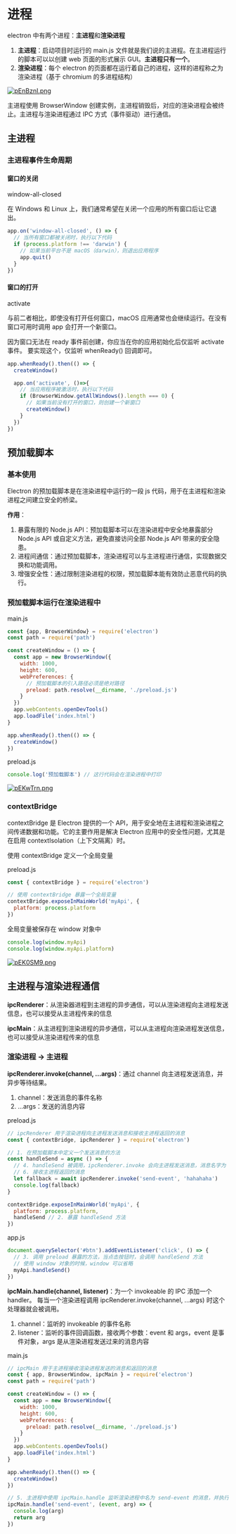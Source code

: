 # 进程

electron 中有两个进程：**主进程**和**渲染进程**

1. **主进程**：启动项目时运行的 main.js 文件就是我们说的主进程。在主进程运行的脚本可以以创建 web 页面的形式展示 GUI。**主进程只有一个**。
2. **渲染进程**：每个 electron 的页面都在运行着自己的进程，这样的进程称之为渲染进程（基于 chromium 的多进程结构）

[![pEnBznI.png](https://s21.ax1x.com/2025/02/10/pEnBznI.png)](https://imgse.com/i/pEnBznI)

主进程使用 BrowserWindow 创建实例，主进程销毁后，对应的渲染进程会被终止。主进程与渲染进程通过 IPC 方式（事件驱动）进行通信。

## 主进程

### 主进程事件生命周期

#### 窗口的关闭

window-all-closed

在 Windows 和 Linux 上，我们通常希望在关闭一个应用的所有窗口后让它退出。

```js
app.on('window-all-closed', () => {
  // 当所有窗口都被关闭时，执行以下代码
  if (process.platform !== 'darwin') {
    // 如果当前平台不是 macOS（darwin），则退出应用程序
    app.quit()
  }
})
```

#### 窗口的打开

activate

与前二者相比，即使没有打开任何窗口，macOS 应用通常也会继续运行。在没有窗口可用时调用 app 会打开一个新窗口。

因为窗口无法在 ready 事件前创建，你应当在你的应用初始化后仅监听 activate 事件。 要实现这个，仅监听 whenReady() 回调即可。

```js
app.whenReady().then(() => {
  createWindow()

  app.on('activate', ()=>{
    // 当应用程序被激活时，执行以下代码
    if (BrowserWindow.getAllWindows().length === 0) {
      // 如果当前没有打开的窗口，则创建一个新窗口
      createWindow()
    }
  })
})
```

## 预加载脚本

### 基本使用

Electron 的预加载脚本是在渲染进程中运行的一段 js 代码，用于在主进程和渲染进程之间建立安全的桥梁。

**作用**：

1. 暴露有限的 Node.js API：预加载脚本可以在渲染进程中安全地暴露部分 Node.js API 或自定义方法，避免直接访问全部 Node.js API 带来的安全隐患。
2. 进程间通信：通过预加载脚本，渲染进程可以与主进程进行通信，实现数据交换和功能调用。
3. 增强安全性：通过限制渲染进程的权限，预加载脚本能有效防止恶意代码的执行。

### 预加载脚本运行在渲染进程中

main.js

```js
const {app, BrowserWindow} = require('electron')
const path = require('path')

const createWindow = () => {
  const app = new BrowserWindow({
    width: 1000,
    height: 600,
    webPreferences: {
      // 预加载脚本的引入路径必须是绝对路径
      preload: path.resolve(__dirname, './preload.js')
    }
  })
  app.webContents.openDevTools()
  app.loadFile('index.html')
}

app.whenReady().then(() => {
  createWindow()
})
```

preload.js

```js
console.log('预加载脚本') // 这行代码会在渲染进程中打印
```

[![pEKwTrn.png](https://s21.ax1x.com/2025/02/15/pEKwTrn.png)](https://imgse.com/i/pEKwTrn)

### contextBridge

contextBridge 是 Electron 提供的一个 API，用于安全地在主进程和渲染进程之间传递数据和功能。它的主要作用是解决 Electron 应用中的安全性问题，尤其是在启用 contextIsolation（上下文隔离）时。

使用 contextBridge 定义一个全局变量

preload.js

```js
const { contextBridge } = require('electron')

// 使用 contextBridge 暴露一个全局变量
contextBridge.exposeInMainWorld('myApi', {
  platform: process.platform
})
```

全局变量被保存在 window 对象中

```js
console.log(window.myApi)
console.log(window.myApi.platform)
```

[![pEK0SM9.png](https://s21.ax1x.com/2025/02/15/pEK0SM9.png)](https://imgse.com/i/pEK0SM9)

## 主进程与渲染进程通信

**ipcRenderer**：从渲染器进程到主进程的异步通信，可以从渲染进程向主进程发送信息，也可以接受从主进程传来的信息

**ipcMain**：从主进程到渲染进程的异步通信，可以从主进程向渲染进程发送信息，也可以接受从渲染进程传来的信息

### 渲染进程 -> 主进程

**ipcRenderer.invoke(channel, ...args)**：通过 channel 向主进程发送消息，并异步等待结果。

1. channel：发送消息的事件名称
2. ...args：发送的消息内容

preload.js

```js
// ipcRenderer 用于渲染进程向主进程发送消息和接收主进程返回的消息
const { contextBridge, ipcRenderer } = require('electron')

// 1. 在预加载脚本中定义一个发送消息的方法
const handleSend = async () => {
  // 4. handleSend 被调用，ipcRenderer.invoke 会向主进程发送消息，消息名字为 send-event，消息内容为 hahahaha，并异步等待主进程返回的消息
  // 6. 接收主进程返回的消息
  let fallback = await ipcRenderer.invoke('send-event', 'hahahaha')
  console.log(fallback)
}

contextBridge.exposeInMainWorld('myApi', {
  platform: process.platform,
  handleSend // 2. 暴露 handleSend 方法
})
```

app.js

```js
document.querySelector('#btn').addEventListener('click', () => {
  // 3. 调用 preload 暴露的方法，当点击按钮时，会调用 handleSend 方法
  // 使用 window 对象的时候，window 可以省略
  myApi.handleSend()
})
```

**ipcMain.handle(channel, listener)**：为一个 invokeable 的 IPC 添加一个handler。 每当一个渲染进程调用 ipcRenderer.invoke(channel, ...args) 时这个处理器就会被调用。

1. channel：监听的 invokeable 的事件名称
2. listener：监听的事件回调函数，接收两个参数：event 和 args，event 是事件对象，args 是从渲染进程发送过来的消息内容

main.js

```js
// ipcMain 用于主进程接收渲染进程发送的消息和返回的消息
const { app, BrowserWindow, ipcMain } = require('electron')
const path = require('path')

const createWindow = () => {
  const app = new BrowserWindow({
    width: 1000,
    height: 600,
    webPreferences: {
      preload: path.resolve(__dirname, './preload.js')
    }
  })
  app.webContents.openDevTools()
  app.loadFile('index.html')
}

app.whenReady().then(() => {
  createWindow()
})

// 5. 主进程中使用 ipcMain.handle 监听渲染进程中名为 send-event 的消息，并执行一个回调函数，并返回给渲染进程一个消息
ipcMain.handle('send-event', (event, arg) => {
  console.log(arg)
  return arg
})
```
